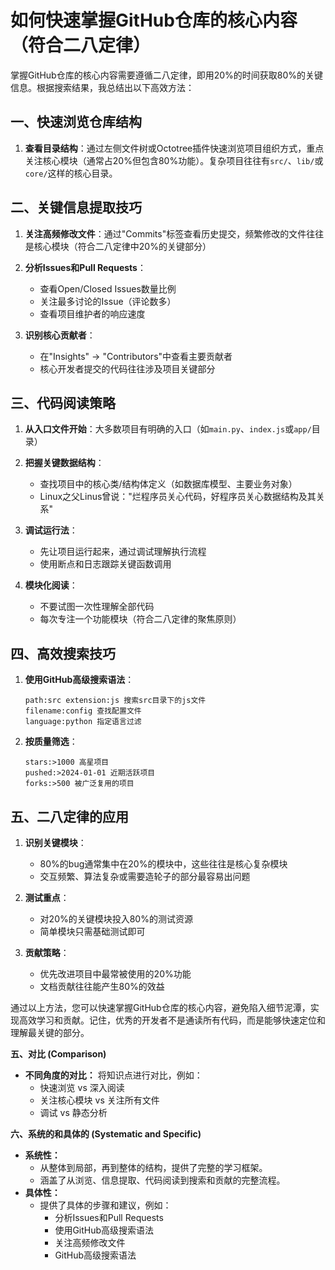 # 如何快速掌握GitHub仓库的核心内容（符合二八定律）

掌握GitHub仓库的核心内容需要遵循二八定律，即用20%的时间获取80%的关键信息。根据搜索结果，我总结出以下高效方法：

## 一、快速浏览仓库结构


1. **查看目录结构**：通过左侧文件树或Octotree插件快速浏览项目组织方式，重点关注核心模块（通常占20%但包含80%功能）。复杂项目往往有`src/`、`lib/`或`core/`这样的核心目录。


## 二、关键信息提取技巧

1. **关注高频修改文件**：通过"Commits"标签查看历史提交，频繁修改的文件往往是核心模块（符合二八定律中20%的关键部分）

2. **分析Issues和Pull Requests**：
   - 查看Open/Closed Issues数量比例
   - 关注最多讨论的Issue（评论数多）
   - 查看项目维护者的响应速度

3. **识别核心贡献者**：
   - 在"Insights" → "Contributors"中查看主要贡献者
   - 核心开发者提交的代码往往涉及项目关键部分

## 三、代码阅读策略

1. **从入口文件开始**：大多数项目有明确的入口（如`main.py`、`index.js`或`app/`目录）

2. **把握关键数据结构**：
   - 查找项目中的核心类/结构体定义（如数据库模型、主要业务对象）
   - Linux之父Linus曾说："烂程序员关心代码，好程序员关心数据结构及其关系"

3. **调试运行法**：
   - 先让项目运行起来，通过调试理解执行流程
   - 使用断点和日志跟踪关键函数调用

4. **模块化阅读**：
   - 不要试图一次性理解全部代码
   - 每次专注一个功能模块（符合二八定律的聚焦原则）

## 四、高效搜索技巧

1. **使用GitHub高级搜索语法**：
   ``` 
   path:src extension:js 搜索src目录下的js文件
   filename:config 查找配置文件
   language:python 指定语言过滤
   ```
   

2. **按质量筛选**：
   ```
   stars:>1000 高星项目
   pushed:>2024-01-01 近期活跃项目
   forks:>500 被广泛复用的项目
   ```
   

## 五、二八定律的应用

1. **识别关键模块**：
   - 80%的bug通常集中在20%的模块中，这些往往是核心复杂模块
   - 交互频繁、算法复杂或需要造轮子的部分最容易出问题

2. **测试重点**：
   - 对20%的关键模块投入80%的测试资源
   - 简单模块只需基础测试即可

3. **贡献策略**：
   - 优先改进项目中最常被使用的20%功能
   - 文档贡献往往能产生80%的效益

通过以上方法，您可以快速掌握GitHub仓库的核心内容，避免陷入细节泥潭，实现高效学习和贡献。记住，优秀的开发者不是通读所有代码，而是能够快速定位和理解最关键的部分。



**五、对比 (Comparison)**


*   **不同角度的对比：** 将知识点进行对比，例如：
    *   快速浏览 vs 深入阅读
    *   关注核心模块 vs 关注所有文件
    *   调试 vs 静态分析

**六、系统的和具体的 (Systematic and Specific)**

*   **系统性：**
    *   从整体到局部，再到整体的结构，提供了完整的学习框架。
    *   涵盖了从浏览、信息提取、代码阅读到搜索和贡献的完整流程。
*   **具体性：**
    *   提供了具体的步骤和建议，例如：
        *   分析Issues和Pull Requests
        *   使用GitHub高级搜索语法
        *   关注高频修改文件
        *   GitHub高级搜索语法
